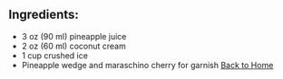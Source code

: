 ## Ingredients:

- 3 oz (90 ml) pineapple juice
- 2 oz (60 ml) coconut cream
- 1 cup crushed ice
- Pineapple wedge and maraschino cherry for garnish
[Back to Home](../intro.md)